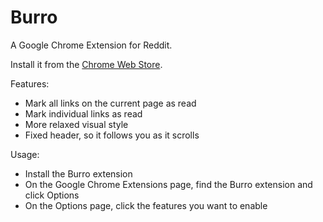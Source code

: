 Burro
=====

A Google Chrome Extension for Reddit.

Install it from the [Chrome Web Store](https://chrome.google.com/webstore/detail/burro/bcimcgagkdildnhcmjhljonhionglmcb).

Features:
 * Mark all links on the current page as read
 * Mark individual links as read
 * More relaxed visual style
 * Fixed header, so it follows you as it scrolls

Usage:
* Install the Burro extension
* On the Google Chrome Extensions page, find the Burro extension and click Options
* On the Options page, click the features you want to enable
